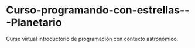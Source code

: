 # Curso-programando-con-estrellas---Planetario
Curso virtual introductorio de programación con contexto astronómico.
